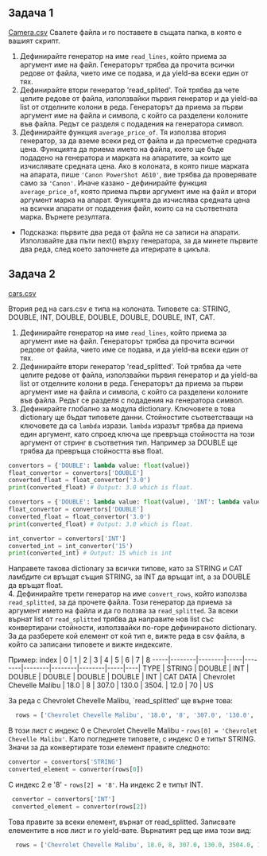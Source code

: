 ## Задача 1
[Camera.csv](https://my.pcloud.com/publink/show?code=XZyL4IZCiguWvoHvAByQSYMGL6XekSMj08k)
Свалете файла и го поставете в същата папка, в която е вашият скрипт.

1. Дефинирайте генератор на име `read_lines`, който приема за аргумент име на файл. Генераторът трябва да прочита всички редове от файла, чието име се подава, и да yield-ва всеки един от тях.
1. Дефинирайте втори генератор 'read_splited'. Той трябва да чете целите редове от файла, използвайки първия генератор и да yield-ва list от отделните колони в реда. Генераторът да приема за първи аргумент име на файла и символа, с който са разделени колоните във файла. Редът се разделя с подадения на генератора символ.
1. Дефинирайте функция `average_price_of`. Тя използва втория генератор, за да вземе всеки ред от файла и да пресметне средната цена. Функцията да приема името на файла, което ще бъде подадено на генератора и марката на апаратите, за които ще изчислявате средната цена. Ако в колоната, в която пише марката на апарата, пише `'Canon PowerShot A610'`, вие трябва да проверявате само за `'Canon'`. Иначе казано - дефинирайте функция `average_price_of`, която приема първи аргумент име на файл и втори аргумент марка на апарат. Функцията да изчислява средната цена на всички апарати от подадения файл, които са на съответната марка. Върнете резултата.
  * Подсказка: първите два реда от файла не са записи на апарати. Използвайте два пъти next() върху генератора, за да минете първите два реда, след което започнете да итерирате в цикъла.
  
## Задача 2
[cars.csv](https://my.pcloud.com/publink/show?code=XZYS4IZ1LLw2bcMBjkl5A9Ks4mm4z07tJXy)

Втория ред на cars.csv е типа на колоната. Типовете са: STRING, DOUBLE, INT, DOUBLE, DOUBLE, DOUBLE, DOUBLE, INT, CAT.
1. Дефинирайте генератор на име `read_lines`, който приема за аргумент име на файл. Генераторът трябва да прочита всички редове от файла, чието име се подава, и да yield-ва всеки един от тях.
1. Дефинирайте втори генератор 'read_splitted'. Той трябва да чете целите редове от файла, използвайки първия генератор и да yield-ва list от отделните колони в реда. Генераторът да приема за първи аргумент име на файла и символа, с който са разделени колоните във файла. Редът се разделя с подадения на генератора символ.
1. Дефинирайте глобално за модула dictionary. Ключовете в това dictionary ще бъдат типовете данни. Стойностите съответстващи на ключовете да са `lambda` изрази. `lambda` изразът трябва да приема един аргумент, като спроед ключа ще превръща стойността на този аргумент от стринг в съответния тип. Например за DOUBLE ще трябва да превръща стойността във float.
  ```python
  convertors = {'DOUBLE': lambda value: float(value)}
  float_convertor = convertors['DOUBLE']
  converted_float = float_convertor('3.0')
  print(converted_float) # Output: 3.0 which is float.
  ```
  ```python
  convertors = {'DOUBLE': lambda value: float(value), 'INT': lambda value: int(value)}
  float_convertor = convertors['DOUBLE']
  converted_float = float_convertor('3.0')
  print(converted_float) # Output: 3.0 which is float.

  int_convertor = convertors['INT']
  converted_int = int_convertor('15')
  print(converted_int) # Output: 15 which is int
  ```
  Направете такова dictionary за всички типове, като за STRING и CAT ламбдите си връщат същия STRING, за INT да връщат int, а за DOUBLE да връщат float.<br>
4. Дефинирайте трети генератор на име `convert_rows`, който използва `read_splitted`, за да прочете файла. Този генератор да приема за аргумент името на файла и да го ползва за `read_splitted`. За всеки върнат list от `read_splitted` трябва да направите нов list със конвертирани стойности, използвайки по-горе дефинираното dictionary. За да разберете кой елемент от кой тип е, вижте реда в csv файла, в който са записани типовете и вижте индексите. 

  Пример:
  index | 0 | 1 | 2 | 3 | 4 | 5 | 6 | 7 | 8
  -----|--------|--------|-----|--------|--------|--------|--------|-----|----|
  TYPE | STRING |	DOUBLE | INT | DOUBLE | DOUBLE | DOUBLE | DOUBLE | INT | CAT
  DATA | Chevrolet Chevelle Malibu | 18.0 | 8 | 307.0 | 130.0 | 3504. | 12.0 | 70 | US

  За реда с Chevrolet Chevelle Malibu, `read_splitted' ще върне това: 
  ```python 
    rows = ['Chevrolet Chevelle Malibu', '18.0', '8', '307.0', '130.0', '3504.', '12.0', '70', 'US\n']
  ```
  В този лист с индекс 0 е Chevrolet Chevelle Malibu - `rows[0] = 'Chevrolet Chevelle Malibu'`. Като погледнете типовете, с индекс 0 е типът STRING. Значи за да конвертирате този елемент правите следното: 
  ```python
  convertor = convertors['STRING']
  converted_element = convertor(rows[0])
  ```
 С индекс 2 е '8' - `rows[2] = '8'`. На индекс 2 е типът INT. 
 ```python
  convertor = convertors['INT']
  converted_element = convertor(rows[2])
  ```
 Това правите за всеки елемент, върнат от read_splitted. Записвате елементите в нов лист и го yield-вате.
 Върнатият ред ще има този вид:
  ```python 
    rows = ['Chevrolet Chevelle Malibu', 18.0, 8, 307.0, 130.0, 3504.0, 12.0, 70, 'US\n']
  ```
















